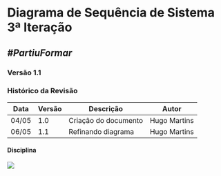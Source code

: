 # **Diagrama de Sequência de Sistema 3ª Iteração**

##  ***#PartiuFormar***

### **Versão 1.1**

### Histórico da Revisão
Data|Versão|Descrição|Autor
----|------|---------|------------------
04/05|1.0|Criação do documento|Hugo Martins
06/05|1.1|Refinando diagrama|Hugo Martins

#### Disciplina

![](http://imgur.com/9NarNJ3.png)